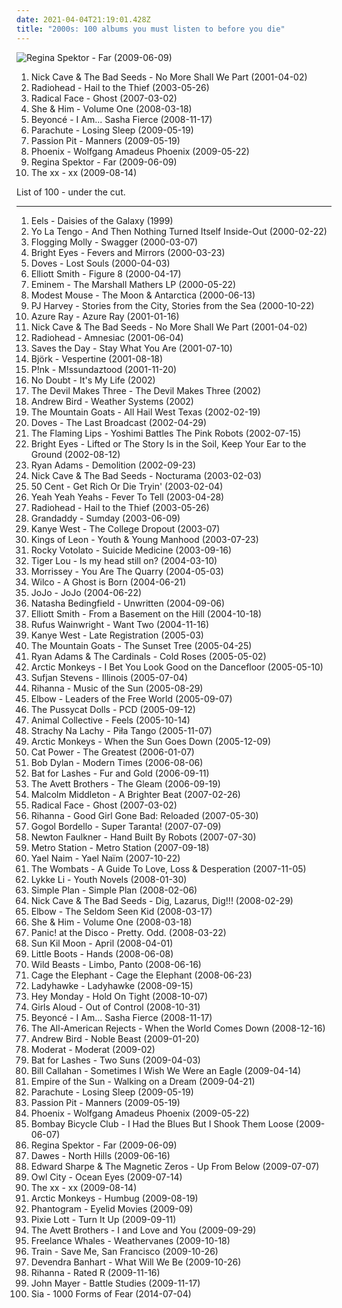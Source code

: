 ```yaml
---
date: 2021-04-04T21:19:01.428Z
title: "2000s: 100 albums you must listen to before you die"
---
```

![Regina Spektor - Far (2009-06-09)](http://coverartarchive.org/release/8de3f2da-225f-49de-bb40-7a58e3bb0518/3715735677-500.jpg "Regina Spektor - Far (2009-06-09)")
<ol class="albums">
<li data-cover="http://coverartarchive.org/release/ccad03b6-c236-488f-9e9a-271449f88bdf/16938333495-500.jpg" data-tags="rock, alternative rock, 2000s, mute records" role="button">Nick Cave & The Bad Seeds - No More Shall We Part (2001-04-02)</li>
<li data-cover="http://coverartarchive.org/release/60f36c0c-cdcc-34e5-a055-bc3c1843140d/6496042557-500.jpg" data-tags="alternative rock, alternative, 2003" role="button">Radiohead - Hail to the Thief (2003-05-26)</li>
<li data-cover="http://coverartarchive.org/release/c5c64ec1-3271-4461-92ea-3727cdc71995/9811017072-500.jpg" data-tags="indie" role="button">Radical Face - Ghost (2007-03-02)</li>
<li data-cover="http://coverartarchive.org/release/ee79e860-68e7-46ad-bebb-8a003a1dc7a4/4804280407-500.jpg" data-tags="indie" role="button">She & Him - Volume One (2008-03-18)</li>
<li data-cover="http://coverartarchive.org/release/d516efe5-0edf-336e-acf8-fc6b5f17048b/9450749917-500.jpg" data-tags="rnb, pop, beyonce" role="button">Beyoncé - I Am... Sasha Fierce (2008-11-17)</li>
<li data-cover="https://img.discogs.com/-4k6yj9peG2QjouTMx-c71e6M7Y=/fit-in/600x593/filters:strip_icc():format(jpeg):mode_rgb():quality(90)/discogs-images/R-2001620-1454964915-3476.jpeg.jpg" data-tags="pop, rock, alternative, alternative rock, piano rock, 00s, 2000s, album, purchased 09, discoverockult, american popular music, purchased 10" role="button">Parachute - Losing Sleep (2009-05-19)</li>
<li data-cover="http://coverartarchive.org/release/830e2a21-1e76-40ad-a4a5-9a1b12d656ff/11102770324-500.jpg" data-tags="electronic, indie pop, indie" role="button">Passion Pit - Manners (2009-05-19)</li>
<li data-cover="http://coverartarchive.org/release/9f80e404-9436-307a-a369-e93a2fdd6751/10952356282-500.jpg" data-tags="indie rock" role="button">Phoenix - Wolfgang Amadeus Phoenix (2009-05-22)</li>
<li data-cover="http://coverartarchive.org/release/8de3f2da-225f-49de-bb40-7a58e3bb0518/3715735677-500.jpg" data-tags="pop, piano, anti-folk, indie, alternative, indie pop, indie rock, 00s" role="button">Regina Spektor - Far (2009-06-09)</li>
<li data-cover="http://coverartarchive.org/release/2d9f9aac-1884-3939-a3b7-01437151e495/7167631451-500.jpg" data-tags="indie" role="button">The xx - xx (2009-08-14)</li>
</ol>
List of 100 - under the cut.
<!-- more -->

_________________

<ol class="albums">
<li data-cover="http://coverartarchive.org/release/5c3af090-ff7d-3fb0-a786-f3afbc3f3a9e/12007358451-500.jpg" data-tags="indie" role="button">
Eels - Daisies of the Galaxy (1999)
</li>
<li data-cover="http://coverartarchive.org/release/34c51172-d643-4cc7-81ac-cd06817aadbf/15059787553-500.jpg" data-tags="indie rock, mellow" role="button">
Yo La Tengo - And Then Nothing Turned Itself Inside-Out (2000-02-22)
</li>
<li data-cover="http://coverartarchive.org/release/9c27a860-f4f1-323f-9722-f3afd2114e4a/4773484086-500.jpg" data-tags="irish, punk" role="button">
Flogging Molly - Swagger (2000-03-07)
</li>
<li data-cover="http://coverartarchive.org/release/64c2b3d0-f2ff-4e2f-9dad-4c926bb00a10/26393498490-500.jpg" data-tags="indie, folk" role="button">
Bright Eyes - Fevers and Mirrors (2000-03-23)
</li>
<li data-cover="http://coverartarchive.org/release/81776221-c3ae-4662-8f2f-7a239cbb24af/27974433834-500.jpg" data-tags="indie rock, britpop" role="button">
Doves - Lost Souls (2000-04-03)
</li>
<li data-cover="http://coverartarchive.org/release/8bc521b4-57af-4b4c-88a1-ad214c9c6516/9560550155-500.jpg" data-tags="singer-songwriter, indie" role="button">
Elliott Smith - Figure 8 (2000-04-17)
</li>
<li data-cover="http://coverartarchive.org/release/51544aed-52a1-42b9-aff0-9237ac3dd564/6693458596-500.jpg" data-tags="rap" role="button">
Eminem - The Marshall Mathers LP (2000-05-22)
</li>
<li data-cover="https://via.placeholder.com/450" data-tags="indie rock" role="button">
Modest Mouse - The Moon & Antarctica (2000-06-13)
</li>
<li data-cover="http://coverartarchive.org/release/64f0edbd-fcd5-46bc-9437-8f29f412c0c5/15755637501-500.jpg" data-tags="alternative rock, rock" role="button">
PJ Harvey - Stories from the City, Stories from the Sea (2000-10-22)
</li>
<li data-cover="http://coverartarchive.org/release/e02ccb17-e073-4439-a38c-a5008e1bcead/22576180833-500.jpg" data-tags="female vocalists, 00s" role="button">
Azure Ray - Azure Ray (2001-01-16)
</li>
<li data-cover="http://coverartarchive.org/release/ccad03b6-c236-488f-9e9a-271449f88bdf/16938333495-500.jpg" data-tags="rock, alternative rock, 2000s, mute records" role="button">
Nick Cave & The Bad Seeds - No More Shall We Part (2001-04-02)
</li>
<li data-cover="http://coverartarchive.org/release/d3f9b159-8eeb-4820-a258-19cc1ebfc770/7629533443-500.jpg" data-tags="alternative, electronic, experimental" role="button">
Radiohead - Amnesiac (2001-06-04)
</li>
<li data-cover="https://via.placeholder.com/450" data-tags="emo" role="button">
Saves the Day - Stay What You Are (2001-07-10)
</li>
<li data-cover="http://coverartarchive.org/release/441e153d-6ce6-3a75-aa4e-65f63b88d14f/3487982154-500.jpg" data-tags="electronic" role="button">
Björk - Vespertine (2001-08-18)
</li>
<li data-cover="http://coverartarchive.org/release/affb9073-3c21-3524-bc16-5497489ce059/1709609353-500.jpg" data-tags="pop" role="button">
P!nk - M!ssundaztood (2001-11-20)
</li>
<li data-cover="https://via.placeholder.com/450" data-tags="2000s" role="button">
No Doubt - It's My Life (2002)
</li>
<li data-cover="https://img.discogs.com/ztaR2X1T9YBNbHa937z8VEMONcU=/fit-in/600x600/filters:strip_icc():format(jpeg):mode_rgb():quality(90)/discogs-images/R-3005999-1466679818-8740.png.jpg" data-tags="punk, folk, friends, fucking awesome, 2000s, accordion, washboard, 2002 albums, kattis hall of fame" role="button">
The Devil Makes Three - The Devil Makes Three (2002)
</li>
<li data-cover="https://img.discogs.com/N28YyM7Tyx-0frbV55UY-6NSMbU=/fit-in/600x600/filters:strip_icc():format(jpeg):mode_rgb():quality(90)/discogs-images/R-2010700-1437772790-9013.jpeg.jpg" data-tags="indie, plotters albums" role="button">
Andrew Bird - Weather Systems (2002)
</li>
<li data-cover="http://coverartarchive.org/release/c8595d76-b1f7-4dc1-badc-cf68720866be/7927192700-500.jpg" data-tags="indie, folk" role="button">
The Mountain Goats - All Hail West Texas (2002-02-19)
</li>
<li data-cover="http://coverartarchive.org/release/5e306f81-9a7c-3d3a-9393-43dd35440717/24893740190-500.jpg" data-tags="britpop, indie" role="button">
Doves - The Last Broadcast (2002-04-29)
</li>
<li data-cover="https://img.discogs.com/94w6TDY4MCO48yyh9Km-xTXmKnc=/fit-in/600x600/filters:strip_icc():format(jpeg):mode_rgb():quality(90)/discogs-images/R-4775288-1409948428-4454.jpeg.jpg" data-tags="indie" role="button">
The Flaming Lips - Yoshimi Battles The Pink Robots (2002-07-15)
</li>
<li data-cover="http://coverartarchive.org/release/befc806a-fcc5-45b3-8162-4886c0d28627/4724053186-500.jpg" data-tags="indie" role="button">
Bright Eyes - Lifted or The Story Is in the Soil, Keep Your Ear to the Ground (2002-08-12)
</li>
<li data-cover="http://coverartarchive.org/release/d15bdbc1-11ac-3c28-8619-c445ffbe390a/2986614652-500.jpg" data-tags="alt-country, 2000s" role="button">
Ryan Adams - Demolition (2002-09-23)
</li>
<li data-cover="https://img.discogs.com/oPTS4Ae_gZiEi0ypZn5sqk-PCWs=/fit-in/600x602/filters:strip_icc():format(jpeg):mode_rgb():quality(90)/discogs-images/R-8060108-1454362230-9018.jpeg.jpg" data-tags="2000s" role="button">
Nick Cave & The Bad Seeds - Nocturama (2003-02-03)
</li>
<li data-cover="https://img.discogs.com/CltElbweP099F53zgbf4sLixdeM=/fit-in/449x343/filters:strip_icc():format(jpeg):mode_rgb():quality(90)/discogs-images/R-6227302-1414223220-7436.jpeg.jpg" data-tags="rap, hip-hop, 50 cent" role="button">
50 Cent - Get Rich Or Die Tryin' (2003-02-04)
</li>
<li data-cover="http://coverartarchive.org/release/ce74eeee-8e30-34db-addd-5ea135500e2e/5835206005-500.jpg" data-tags="indie rock, indie, rock" role="button">
Yeah Yeah Yeahs - Fever To Tell (2003-04-28)
</li>
<li data-cover="http://coverartarchive.org/release/60f36c0c-cdcc-34e5-a055-bc3c1843140d/6496042557-500.jpg" data-tags="alternative rock, alternative, 2003" role="button">
Radiohead - Hail to the Thief (2003-05-26)
</li>
<li data-cover="https://img.discogs.com/09rkHBJw5AXO7W3cw_95LR9xFm8=/fit-in/584x576/filters:strip_icc():format(jpeg):mode_rgb():quality(90)/discogs-images/R-405219-1254081822.jpeg.jpg" data-tags="rock, indie, indie rock" role="button">
Grandaddy - Sumday (2003-06-09)
</li>
<li data-cover="http://coverartarchive.org/release/b0f5a6ab-ebad-43d7-b880-c5a6d6a3e79d/7595128597-500.jpg" data-tags="hip-hop, rap, hip hop" role="button">
Kanye West - The College Dropout (2003-07)
</li>
<li data-cover="http://coverartarchive.org/release/d5461436-2551-3baf-a11b-bd66b91b44c5/1671204614-500.jpg" data-tags="rock, alternative rock, indie rock" role="button">
Kings of Leon - Youth & Young Manhood (2003-07-23)
</li>
<li data-cover="https://img.discogs.com/sRpday8nGi8Dve2m_7YHoJLOcYE=/fit-in/600x600/filters:strip_icc():format(jpeg):mode_rgb():quality(90)/discogs-images/R-1393564-1598195085-4722.jpeg.jpg" data-tags="rock, folk, mellow, 2000s, cosmic american music, annymix, singing songwriters, m singer-songwriter, worn-out from overplay, pat78, misc2, steve radio, wont play" role="button">
Rocky Votolato - Suicide Medicine (2003-09-16)
</li>
<li data-cover="https://img.discogs.com/IS5V2qnm5VrH3GnH0l2LpIOWbY0=/fit-in/600x600/filters:strip_icc():format(jpeg):mode_rgb():quality(90)/discogs-images/R-620057-1139399009.jpeg.jpg" data-tags="indie, alternative, swedish, folk, singer-songwriter, svenskt, 2000s, hupin, singing songwriters, irack, d2004, tiger lou  ttttttttttttttttttttt, samipop" role="button">
Tiger Lou - Is my head still on? (2004-03-10)
</li>
<li data-cover="http://coverartarchive.org/release/6206d126-6938-3efd-b0a0-63877cd0a237/25696770339-500.jpg" data-tags="alternative, morrissey" role="button">
Morrissey - You Are The Quarry (2004-05-03)
</li>
<li data-cover="http://coverartarchive.org/release/9ad6f7a0-bd9e-4ca2-8b8a-5441dc51f34b/4530847957-500.jpg" data-tags="00s, indie, rock" role="button">
Wilco - A Ghost is Born (2004-06-21)
</li>
<li data-cover="http://coverartarchive.org/release/3b97be74-25cf-487a-9a55-905f8b61a222/27975675575-500.jpg" data-tags="pop" role="button">
JoJo - JoJo (2004-06-22)
</li>
<li data-cover="https://img.discogs.com/qkvDofuDAKamlVevQ6NpGVxtJCY=/fit-in/600x599/filters:strip_icc():format(jpeg):mode_rgb():quality(90)/discogs-images/R-567304-1132414198.jpeg.jpg" data-tags="pop" role="button">
Natasha Bedingfield - Unwritten (2004-09-06)
</li>
<li data-cover="http://coverartarchive.org/release/f01097d5-8a73-3585-8c62-3831a3bd0db6/16096949332-500.jpg" data-tags="singer-songwriter, indie" role="button">
Elliott Smith - From a Basement on the Hill (2004-10-18)
</li>
<li data-cover="https://img.discogs.com/3waKR4XxTJ5AsOA8BWGWHiUUw9k=/fit-in/600x517/filters:strip_icc():format(jpeg):mode_rgb():quality(90)/discogs-images/R-11072812-1520800595-4024.jpeg.jpg" data-tags="indie, singer-songwriter" role="button">
Rufus Wainwright - Want Two (2004-11-16)
</li>
<li data-cover="https://img.discogs.com/Bd2F0VtwjfQmcKiJxCS3LtP3fAs=/fit-in/600x600/filters:strip_icc():format(jpeg):mode_rgb():quality(90)/discogs-images/R-10446978-1570403161-3128.jpeg.jpg" data-tags="hip-hop" role="button">
Kanye West - Late Registration (2005-03)
</li>
<li data-cover="http://coverartarchive.org/release/da425314-ecc7-4db3-a296-90942f172b18/28511522132-500.jpg" data-tags="indie" role="button">
The Mountain Goats - The Sunset Tree (2005-04-25)
</li>
<li data-cover="http://coverartarchive.org/release/54b44dcd-5bf6-449e-ae67-79bc4d17787a/6807003433-500.jpg" data-tags="americana, alt-country, folk rock, country rock, favorite, 2000s, eu tenho, folk american" role="button">
Ryan Adams & The Cardinals - Cold Roses (2005-05-02)
</li>
<li data-cover="http://coverartarchive.org/release/7abad537-2974-3d4f-9b62-e5e5f03cd1a1/7544348813-500.jpg" data-tags="indie, rock, british, indie rock" role="button">
Arctic Monkeys - I Bet You Look Good on the Dancefloor (2005-05-10)
</li>
<li data-cover="http://coverartarchive.org/release/2f6d6830-e03c-4709-86ce-c0a2eb9e8c31/20089518568-500.jpg" data-tags="indie, folk" role="button">
Sufjan Stevens - Illinois (2005-07-04)
</li>
<li data-cover="http://coverartarchive.org/release/305cbd20-78ee-4e61-bfea-a99657790648/8884293748-500.jpg" data-tags="rnb, rihanna, reggae, dancehall" role="button">
Rihanna - Music of the Sun (2005-08-29)
</li>
<li data-cover="http://coverartarchive.org/release/7b62c161-6a50-3393-a5c2-c346c5a15a0d/26560719952-500.jpg" data-tags="rock, britpop" role="button">
Elbow - Leaders of the Free World (2005-09-07)
</li>
<li data-cover="http://coverartarchive.org/release/46c02eab-b147-480d-ac22-dad4bed8bcfe/9258435555-500.jpg" data-tags="rnb, pop" role="button">
The Pussycat Dolls - PCD (2005-09-12)
</li>
<li data-cover="http://coverartarchive.org/release/f5d8fc0b-f20d-3e74-85ae-b9e124bf8d25/20324224572-500.jpg" data-tags="experimental, indie" role="button">
Animal Collective - Feels (2005-10-14)
</li>
<li data-cover="http://coverartarchive.org/release/69e91eee-2bfb-4e7a-aba1-13c564194713/4185547054-500.jpg" data-tags="alternative rock" role="button">
Strachy Na Lachy - Piła Tango (2005-11-07)
</li>
<li data-cover="https://img.discogs.com/0gHuTNiSB86CcDPGzwcxwNgElYo=/fit-in/600x541/filters:strip_icc():format(jpeg):mode_rgb():quality(90)/discogs-images/R-612218-1342467380-7833.jpeg.jpg" data-tags="indie, indie rock" role="button">
Arctic Monkeys - When the Sun Goes Down (2005-12-09)
</li>
<li data-cover="http://coverartarchive.org/release/9a4edbc4-9f12-456c-bdbe-126923ad262c/8974984510-500.jpg" data-tags="female vocalists, indie" role="button">
Cat Power - The Greatest (2006-01-07)
</li>
<li data-cover="https://img.discogs.com/xMDl0TTkbhbcdH10siIS-JVxT4o=/fit-in/595x507/filters:strip_icc():format(jpeg):mode_rgb():quality(90)/discogs-images/R-1385920-1215152190.jpeg.jpg" data-tags="folk, singer-songwriter, folk rock, rock, 00s" role="button">
Bob Dylan - Modern Times (2006-08-06)
</li>
<li data-cover="https://img.discogs.com/kAiO6KFJEB0AheBKPUCEyZjsueQ=/fit-in/600x600/filters:strip_icc():format(jpeg):mode_rgb():quality(90)/discogs-images/R-1019630-1215843921.jpeg.jpg" data-tags="indie, female vocalists" role="button">
Bat for Lashes - Fur and Gold (2006-09-11)
</li>
<li data-cover="http://coverartarchive.org/release/92c53951-da2b-4c0d-a808-fb57a107a9b0/13665598755-500.jpg" data-tags="folk, north carolina, 2000s, southern, shit to check out, 2006 albums, the avett brothers" role="button">
The Avett Brothers - The Gleam (2006-09-19)
</li>
<li data-cover="http://coverartarchive.org/release/9a4c61ca-5da2-4496-8d61-8760e46d3e25/13202971411-500.jpg" data-tags="indie, scottish, up, scotland, 2000s, the truth, depressingly beautiful, magic 108, jaarlijstje 2007, worn-out from overplay, ailenrocsmostlovedalbums" role="button">
Malcolm Middleton - A Brighter Beat (2007-02-26)
</li>
<li data-cover="http://coverartarchive.org/release/c5c64ec1-3271-4461-92ea-3727cdc71995/9811017072-500.jpg" data-tags="indie" role="button">
Radical Face - Ghost (2007-03-02)
</li>
<li data-cover="http://coverartarchive.org/release/1de12505-ac7b-49ab-a0ab-2aa189f0bf99/14541670596-500.jpg" data-tags="pop" role="button">
Rihanna - Good Girl Gone Bad: Reloaded (2007-05-30)
</li>
<li data-cover="http://coverartarchive.org/release/30ef723e-c30e-3e1a-91f9-7c290e2837bc/19388524668-500.jpg" data-tags="gypsy punk" role="button">
Gogol Bordello - Super Taranta! (2007-07-09)
</li>
<li data-cover="http://coverartarchive.org/release/eb09be91-a6c4-44f0-80a9-196c6a3372d8/21084805447-500.jpg" data-tags="british, uk, somgwriters" role="button">
Newton Faulkner - Hand Built By Robots (2007-07-30)
</li>
<li data-cover="http://coverartarchive.org/release/7e12a9c9-7397-4cfd-a515-5fa0fb0bc7d5/7170999378-500.jpg" data-tags="alternative, dance, electronic alternative, california in the summer" role="button">
Metro Station - Metro Station (2007-09-18)
</li>
<li data-cover="http://coverartarchive.org/release/0592354f-2ef4-441f-b29f-4804fce7cf98/28682134621-500.jpg" data-tags="indie folk, 2000s" role="button">
Yael Naim - Yael Naïm (2007-10-22)
</li>
<li data-cover="http://coverartarchive.org/release/5f214af9-7c6d-43b5-bb61-fd78ccffd805/9294779686-500.jpg" data-tags="indie rock, post-punk" role="button">
The Wombats - A Guide To Love, Loss & Desperation (2007-11-05)
</li>
<li data-cover="http://coverartarchive.org/release/b1bdb840-cda8-3506-9773-90418c275e5d/20132331254-500.jpg" data-tags="swedish, indie pop, female vocalists" role="button">
Lykke Li - Youth Novels (2008-01-30)
</li>
<li data-cover="http://coverartarchive.org/release/da472951-e8a4-3af3-ba96-8fa771003e9f/5246794220-500.jpg" data-tags="pop punk, rock, simple plan" role="button">
Simple Plan - Simple Plan (2008-02-06)
</li>
<li data-cover="https://img.discogs.com/JE48EDzF9aL5pN0N4zcrQ9eW7aE=/fit-in/600x600/filters:strip_icc():format(jpeg):mode_rgb():quality(90)/discogs-images/R-4433334-1376410430-7315.jpeg.jpg" data-tags="post-punk" role="button">
Nick Cave & The Bad Seeds - Dig, Lazarus, Dig!!! (2008-02-29)
</li>
<li data-cover="https://via.placeholder.com/450" data-tags="rock, indie" role="button">
Elbow - The Seldom Seen Kid (2008-03-17)
</li>
<li data-cover="http://coverartarchive.org/release/ee79e860-68e7-46ad-bebb-8a003a1dc7a4/4804280407-500.jpg" data-tags="indie" role="button">
She & Him - Volume One (2008-03-18)
</li>
<li data-cover="http://coverartarchive.org/release/90efb495-16f8-4b8d-acc0-ee90c5d17784/6204027712-500.jpg" data-tags="alternative" role="button">
Panic! at the Disco - Pretty. Odd. (2008-03-22)
</li>
<li data-cover="http://coverartarchive.org/release/5ef112fd-8b07-4808-9877-b38651c52e86/22944250872-500.jpg" data-tags="folk" role="button">
Sun Kil Moon - April (2008-04-01)
</li>
<li data-cover="https://img.discogs.com/toDQBN655WEt--WaLnCS0E5eWaU=/fit-in/600x599/filters:strip_icc():format(jpeg):mode_rgb():quality(90)/discogs-images/R-1760921-1515845507-8192.jpeg.jpg" data-tags="electronic, electropop, synthpop, dance" role="button">
Little Boots - Hands (2008-06-08)
</li>
<li data-cover="https://via.placeholder.com/450" data-tags="post-punk, 2000s, domino, yyy, bobjebus16 owns this, they ruin my life" role="button">
Wild Beasts - Limbo, Panto (2008-06-16)
</li>
<li data-cover="https://img.discogs.com/SyB2V5tRP58VnZy7Jv88JpwbCpQ=/fit-in/600x536/filters:strip_icc():format(jpeg):mode_rgb():quality(90)/discogs-images/R-3677269-1583376530-7454.jpeg.jpg" data-tags="indie rock" role="button">
Cage the Elephant - Cage the Elephant (2008-06-23)
</li>
<li data-cover="https://img.discogs.com/UQqe0QucApRxcNb-MKjL7rtWcDw=/fit-in/512x451/filters:strip_icc():format(jpeg):mode_rgb():quality(90)/discogs-images/R-1474638-1224657234.jpeg.jpg" data-tags="electropop" role="button">
Ladyhawke - Ladyhawke (2008-09-15)
</li>
<li data-cover="http://coverartarchive.org/release/eb62259a-db3c-4b42-81de-55aebc7934a8/17601500085-500.jpg" data-tags="powerpop, pop punk" role="button">
Hey Monday - Hold On Tight (2008-10-07)
</li>
<li data-cover="https://img.discogs.com/XLB5xJY1wHShBVKMZKOaJMtS9aM=/fit-in/600x315/filters:strip_icc():format(jpeg):mode_rgb():quality(90)/discogs-images/R-5875486-1405117212-9548.jpeg.jpg" data-tags="pop" role="button">
Girls Aloud - Out of Control (2008-10-31)
</li>
<li data-cover="http://coverartarchive.org/release/d516efe5-0edf-336e-acf8-fc6b5f17048b/9450749917-500.jpg" data-tags="rnb, pop, beyonce" role="button">
Beyoncé - I Am... Sasha Fierce (2008-11-17)
</li>
<li data-cover="https://img.discogs.com/f7U71TW78iTsAmU3YTnnZEbZOag=/fit-in/300x300/filters:strip_icc():format(jpeg):mode_rgb():quality(90)/discogs-images/R-3318367-1325538474.jpeg.jpg" data-tags="alternative rock, pop punk" role="button">
The All-American Rejects - When the World Comes Down (2008-12-16)
</li>
<li data-cover="http://coverartarchive.org/release/c375731f-f692-46e8-bef2-227c4bd1b346/2094797722-500.jpg" data-tags="indie" role="button">
Andrew Bird - Noble Beast (2009-01-20)
</li>
<li data-cover="http://coverartarchive.org/release/e74b4ee5-8c1e-44fd-89ca-e680dd568711/1655559415-500.jpg" data-tags="techno, idm" role="button">
Moderat - Moderat (2009-02)
</li>
<li data-cover="http://coverartarchive.org/release/1589c9ec-b9d8-30e6-8f0c-57dd7c52ec35/8202001315-500.jpg" data-tags="alternative, atmospheric" role="button">
Bat for Lashes - Two Suns (2009-04-03)
</li>
<li data-cover="http://coverartarchive.org/release/f5e83da8-678d-4d54-b3ae-c2e051167a4c/9233011263-500.jpg" data-tags="essential" role="button">
Bill Callahan - Sometimes I Wish We Were an Eagle (2009-04-14)
</li>
<li data-cover="http://coverartarchive.org/release/f1fc4c16-65a8-4c3e-a249-23ef46c41918/5300813420-500.jpg" data-tags="electronic" role="button">
Empire of the Sun - Walking on a Dream (2009-04-21)
</li>
<li data-cover="https://img.discogs.com/-4k6yj9peG2QjouTMx-c71e6M7Y=/fit-in/600x593/filters:strip_icc():format(jpeg):mode_rgb():quality(90)/discogs-images/R-2001620-1454964915-3476.jpeg.jpg" data-tags="pop, rock, alternative, alternative rock, piano rock, 00s, 2000s, album, purchased 09, discoverockult, american popular music, purchased 10" role="button">
Parachute - Losing Sleep (2009-05-19)
</li>
<li data-cover="http://coverartarchive.org/release/830e2a21-1e76-40ad-a4a5-9a1b12d656ff/11102770324-500.jpg" data-tags="electronic, indie pop, indie" role="button">
Passion Pit - Manners (2009-05-19)
</li>
<li data-cover="http://coverartarchive.org/release/9f80e404-9436-307a-a369-e93a2fdd6751/10952356282-500.jpg" data-tags="indie rock" role="button">
Phoenix - Wolfgang Amadeus Phoenix (2009-05-22)
</li>
<li data-cover="http://coverartarchive.org/release/3c9d3437-baca-4b25-bf39-ea906977bb2a/15787070039-500.jpg" data-tags="indie rock, indie" role="button">
Bombay Bicycle Club - I Had the Blues But I Shook Them Loose (2009-06-07)
</li>
<li data-cover="http://coverartarchive.org/release/8de3f2da-225f-49de-bb40-7a58e3bb0518/3715735677-500.jpg" data-tags="pop, piano, anti-folk, indie, alternative, indie pop, indie rock, 00s" role="button">
Regina Spektor - Far (2009-06-09)
</li>
<li data-cover="https://img.discogs.com/bWe6E11wY-XQqkfJK_E_IwaBQy0=/fit-in/500x500/filters:strip_icc():format(jpeg):mode_rgb():quality(90)/discogs-images/R-9774512-1486146509-8533.jpeg.jpg" data-tags="americana" role="button">
Dawes - North Hills (2009-06-16)
</li>
<li data-cover="http://coverartarchive.org/release/9ad8860f-6b97-49c8-a631-811ef3c4b5a7/10428820326-500.jpg" data-tags="folk" role="button">
Edward Sharpe & The Magnetic Zeros - Up From Below (2009-07-07)
</li>
<li data-cover="http://coverartarchive.org/release/929090e7-d6dd-4b21-9614-01340e98507a/2100348160-500.jpg" data-tags="electronic, owl city" role="button">
Owl City - Ocean Eyes (2009-07-14)
</li>
<li data-cover="http://coverartarchive.org/release/2d9f9aac-1884-3939-a3b7-01437151e495/7167631451-500.jpg" data-tags="indie" role="button">
The xx - xx (2009-08-14)
</li>
<li data-cover="http://coverartarchive.org/release/0b1b5da2-82ca-3593-8271-f1236a732613/15846225993-500.jpg" data-tags="psychedelic rock, indie rock" role="button">
Arctic Monkeys - Humbug (2009-08-19)
</li>
<li data-cover="http://coverartarchive.org/release/d72bf4d7-3bea-38b5-87df-9ef01eb3b14a/5920957048-500.jpg" data-tags="trip-hop, indie pop, indietronica" role="button">
Phantogram - Eyelid Movies (2009-09)
</li>
<li data-cover="http://coverartarchive.org/release/1100bec9-0701-4ae2-909d-c30bef07752c/2100080149-500.jpg" data-tags="pop" role="button">
Pixie Lott - Turn It Up (2009-09-11)
</li>
<li data-cover="http://coverartarchive.org/release/edfa2198-2521-4c00-95e9-b8385f189aec/15829365088-500.jpg" data-tags="alt-country, folk rock" role="button">
The Avett Brothers - I and Love and You (2009-09-29)
</li>
<li data-cover="https://img.discogs.com/4hqBDlYE_vgyn7oiCempQR8n0b4=/fit-in/600x600/filters:strip_icc():format(jpeg):mode_rgb():quality(90)/discogs-images/R-2196387-1269212249.jpeg.jpg" data-tags="indie, i n d i e" role="button">
Freelance Whales - Weathervanes (2009-10-18)
</li>
<li data-cover="https://via.placeholder.com/450" data-tags="rock" role="button">
Train - Save Me, San Francisco (2009-10-26)
</li>
<li data-cover="http://coverartarchive.org/release/de40b4a2-15d6-401b-a3e8-59086b158949/3149192071-500.jpg" data-tags="folk" role="button">
Devendra Banhart - What Will We Be (2009-10-26)
</li>
<li data-cover="http://coverartarchive.org/release/27ea1a49-0929-4825-ad25-37ddbfc84932/11237324435-500.jpg" data-tags="pop, rihanna" role="button">
Rihanna - Rated R (2009-11-16)
</li>
<li data-cover="https://img.discogs.com/cWw7xadx3QlRinvl0Dc48dVMcJU=/fit-in/225x225/filters:strip_icc():format(jpeg):mode_rgb():quality(90)/discogs-images/R-9096731-1474718495-9289.jpeg.jpg" data-tags="pop" role="button">
John Mayer - Battle Studies (2009-11-17)
</li>
<li data-cover="http://coverartarchive.org/release/e6d7ebd8-9de1-4e94-b390-3975e603a66d/7724907354-500.jpg" data-tags="pop" role="button">
Sia - 1000 Forms of Fear (2014-07-04)
</li>
</ol>